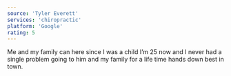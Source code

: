 ```yaml
---
source: 'Tyler Everett'
services: 'chiropractic'
platform: 'Google'
rating: 5
---
```


Me and my family can here since I was a child I’m 25 now and I never had a single problem going to him and my family for a life time hands down best in town.

